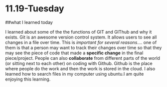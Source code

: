 # 11.19-Tuesday
##what I learned today

I learned about some of the the functions of GIT and GIThub and why it exists. Git is an awesome version control system. It allows users to see all changes in a file over time. This is *important for several reasons*.... one of them is that a person may want to track their changes over time so that they may see the piece of code that made a **specific change** in the final piece/project. 
People can also **collaborate** from different parts of the world (or sitting next to each other) on coding with Github. Github is the place where people do the work and then the work is stored in the cloud. I also learned how to search files in my computer using ubuntu.I am quite enjoying this learning. 